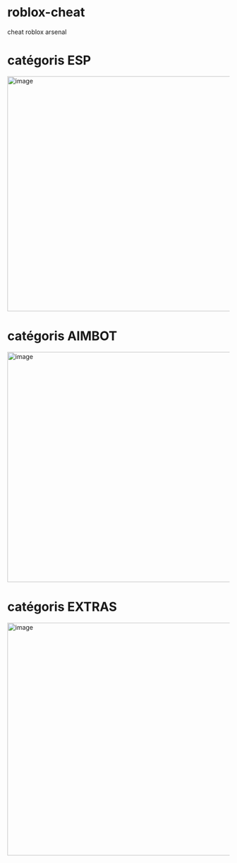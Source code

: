 # roblox-cheat
cheat roblox arsenal 
# catégoris ESP
<img width="528" height="532" alt="image" src="https://github.com/user-attachments/assets/c29a2145-ddb3-4bc4-8a32-a1a784cf4362" />

# catégoris AIMBOT
<img width="520" height="521" alt="image" src="https://github.com/user-attachments/assets/391edfb4-75ab-4712-9e68-6fd0fcf6a46b" />

# catégoris EXTRAS
<img width="525" height="527" alt="image" src="https://github.com/user-attachments/assets/edb7a7e6-d5f2-47cd-9d09-9bcac51128c7" />
